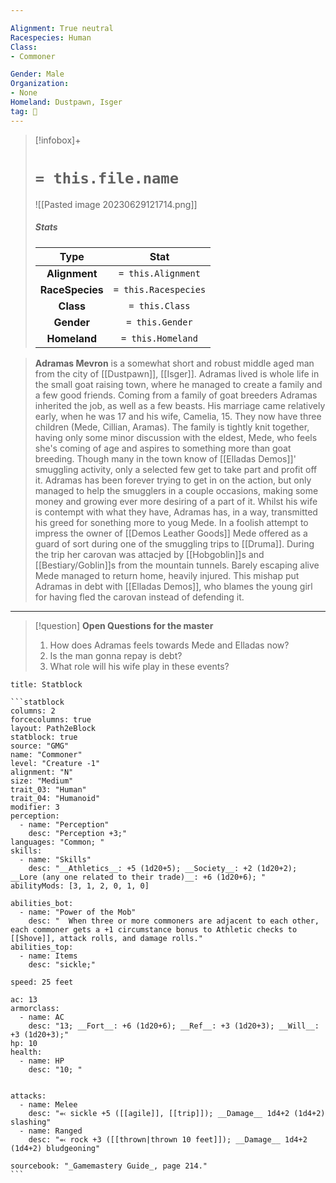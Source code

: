 ```yaml
---

Alignment: True neutral
Racespecies: Human
Class:
- Commoner 

Gender: Male
Organization:
- None
Homeland: Dustpawn, Isger
tag: 👤️
---
```


> [!infobox]+
> #  `= this.file.name`
> ![[Pasted image 20230629121714.png]]
> ##### Stats
> Type | Stat |
> :---: |:---:|
> **Alignment** | `= this.Alignment` |
> **RaceSpecies** | `= this.Racespecies` |
> **Class** | `= this.Class` |
> **Gender** | `= this.Gender` |
> **Homeland** | `= this.Homeland` |


>**Adramas Mevron** is a somewhat short and robust middle aged man from the city of [[Dustpawn]], [[Isger]].
> Adramas lived is whole life in the small goat raising town, where he managed to create a family and a few good friends. Coming from a family of goat breeders Adramas inherited the job, as well as a few beasts.
> His marriage came relatively early, when he was 17 and his wife, Camelia, 15. They now have three children (Mede, Cillian, Aramas). The family is tightly knit together, having only some minor discussion with the eldest, Mede, who feels she's coming of age and aspires to something more than goat breeding.
> Though many in the town know of [[Elladas Demos]]' smuggling activity, only a selected few get to take part and profit off it. Adramas has been forever trying to get in on the action, but only managed to help the smugglers in a couple occasions, making some money and growing ever more desiring of a part of it. Whilst his wife is contempt with what they have, Adramas has, in a way, transmitted his greed for sonething more to youg Mede. 
> In a foolish attempt to impress the owner of [[Demos Leather Goods]] Mede offered as a guard of sort during one of the smuggling trips to [[Druma]].
> During the trip her carovan was attacjed by [[Hobgoblin]]s and [[Bestiary/Goblin]]s from the mountain tunnels. 
> Barely escaping alive Mede managed to return home, heavily injured.
> This mishap put Adramas in debt with [[Elladas Demos]], who blames the young girl for having fled the carovan instead of defending it.

---
>[!question] **Open Questions for the master**
> 1. How does Adramas feels towards Mede and Elladas now?
> 2. Is the man gonna repay is debt?
> 3. What role will his wife play in these events?


````ad-info
title: Statblock

```statblock
columns: 2
forcecolumns: true
layout: Path2eBlock
statblock: true
source: "GMG"
name: "Commoner"
level: "Creature -1"
alignment: "N"
size: "Medium"
trait_03: "Human"
trait_04: "Humanoid"
modifier: 3
perception:
  - name: "Perception"
    desc: "Perception +3;"
languages: "Common; "
skills:
  - name: "Skills"
    desc: "__Athletics__: +5 (1d20+5); __Society__: +2 (1d20+2); __Lore (any one related to their trade)__: +6 (1d20+6); "
abilityMods: [3, 1, 2, 0, 1, 0]

abilities_bot:
  - name: "Power of the Mob"
    desc: "  When three or more commoners are adjacent to each other, each commoner gets a +1 circumstance bonus to Athletic checks to [[Shove]], attack rolls, and damage rolls."
abilities_top:
  - name: Items
    desc: "sickle;"

speed: 25 feet

ac: 13
armorclass:
  - name: AC
    desc: "13; __Fort__: +6 (1d20+6); __Ref__: +3 (1d20+3); __Will__: +3 (1d20+3);"
hp: 10
health:
  - name: HP
    desc: "10; "


attacks:
  - name: Melee
    desc: "⬻ sickle +5 ([[agile]], [[trip]]); __Damage__ 1d4+2 (1d4+2) slashing"
  - name: Ranged
    desc: "⬻ rock +3 ([[thrown|thrown 10 feet]]); __Damage__ 1d4+2 (1d4+2) bludgeoning"

sourcebook: "_Gamemastery Guide_, page 214."
```